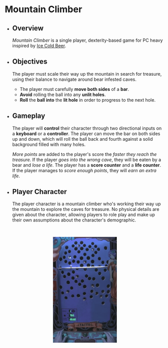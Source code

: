 # Mountain Climber

- ## Overview
  *Mountain  Climber* is a single player, dexterity-based game for PC heavy inspired by [Ice Cold Beer](https://www.youtube.com/watch?v=po6beHThvfw).
- ## Objectives
  The player must scale their way up the mountain in search for treasure, using their balance to navigate around bear infested caves.
  - The player must carefully **move both sides** of a **bar**.
  - **Avoid** rolling the ball into any **unlit holes**.
  - **Roll** the **ball into** the **lit hole** in order to progress to the next hole.
- ## Gameplay
  The player will **control** their character through two directional inputs on a **keyboard** or a **controller**.
  The player can move the bar on both sides up and down, which will roll the ball back and fourth against
  a solid background filled with many holes.

  *More points* are added to the player's score the *faster they reach the treasure.*  If the player *goes into the wrong cave*, they will   be eaten by a bear and *lose a life*. The player has a **score counter** and a **life counter**.
  If the player manages to *score enough points*, they will *earn an extra life*.
- ## Player Character
  The player character is a mountain climber who's working their way up the mountain to explore the caves for treasure.  No physical details are given about the character, allowing players to role play and make up their own assumptions about the character's demographic.
 <br/>
    <p align="center">
  <img width="201" height="333" src="https://github.com/Sternosaur/Ice-Cold-Beer-Game/blob/master/Documentation/Mountain%20Climber.png">
</p>
